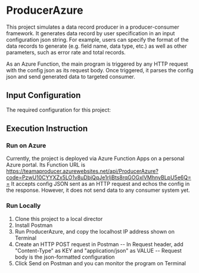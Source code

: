 # ProducerAzure
This project simulates a data record producer in a producer-consumer framework. It generates data record by user specification in an input configuration json string.
For example, users can specify the format of the data records to generate (e.g. field name, data type, etc.) as well as other parameters, such as error rate and total records.

As an Azure Function, the main program is triggered by any HTTP request with the config json as its request body. Once triggered, it parses the config json and send generated data to targeted consumer.


## Input Configuration
The required configuration for this project:


## Execution Instruction

### Run on Azure
Currently, the project is deployed via Azure Function Apps on a personal Azure portal.
Its Function URL is https://teamaproducer.azurewebsites.net/api/ProducerAzure?code=PzwU10CYYXZx5LO1v8uDbjQqJe1rljBts8rqGOGxlVMhnyBLpU5e6Q==
It accepts config JSON sent as an HTTP request and echos the config in the response. However, it does not send data to any consumer system yet.


### Run Locally
1. Clone this project to a local director
2. Install Postman
3. Run ProducerAzure, and copy the localhost IP address shown on Terminal
4. Create an HTTP POST request in Postman
   -- In Request header, add "Content-Type" as KEY and "application/json" as VALUE
   -- Request body is the json-formatted configuration
5. Click Send on Postman and you can monitor the program on Terminal
